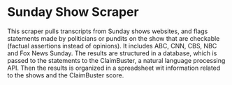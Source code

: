 # Sunday Show Scraper
This scraper pulls transcripts from Sunday shows websites, and flags statements made by politicians or pundits on the show that are checkable (factual assertions instead of opinions). It includes ABC, CNN, CBS, NBC and Fox News Sunday. The results are structured in a database, which is passed to the statements to the ClaimBuster, a natural language processing API. Then the results is organized in a spreadsheet wit information related to the shows and the ClaimBuster score. 
